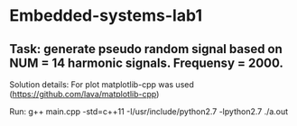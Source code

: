 # Embedded-systems-lab1

Task: generate pseudo random signal based on NUM = 14 harmonic signals. Frequensy = 2000.
-------------------------------------
Solution details:
For plot matplotlib-cpp was used (https://github.com/lava/matplotlib-cpp)

Run:
g++ main.cpp -std=c++11 -I/usr/include/python2.7 -lpython2.7
./a.out



